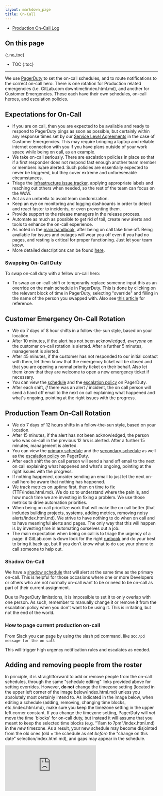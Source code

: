 ```yaml
---
layout: markdown_page
title: On-Call
---
```


- [Production On-Call Log](https://docs.google.com/document/d/1nWDqjzBwzYecn9Dcl4hy1s4MLng_uMq-8yGRMxtgK6M/edit#/index.html.md)

## On this page
{:.no_toc}

- TOC
{:toc}

----

We use [PagerDuty](http://gitlab.pagerduty.com/index.html.md) to
set the on-call schedules, and to route notifications to the correct on-call hero. There is one rotation for Production related emergencies (i.e. GitLab.com downtime/index.html.md), and another for Customer Emergencies. These each have their own schedules, on-call heroes, and escalation policies.


## Expectations for On-Call

- If you are on call, then you are expected to be available and ready to respond to PagerDuty pings as soon as possible, but certainly within any response times set by our [Service Level Agreements](https://github.com/daijapan/test/tree/master/support/#sla/index.html.md) in the case of Customer Emergencies. This may require bringing a laptop and reliable internet connection with you if you have plans outside of your work space while being on call, as an example.
- We take on-call seriously. There are escalation policies in place so that if a first responder does not respond fast enough another team member or members is/are alerted. Such policies are essentially expected to never be triggered, but they cover extreme and unforeseeable circumstances.
- Triage the [infrastructure issue tracker](https://gitlab.com/gitlab-com/infrastructure/issues/index.html.md), applying appropriate labels and reaching out others when needed, so the rest of the team can focus on the WoW.
- Act as an umbrella to avoid team randomization.
- Keep an eye on monitoring and logging dashboards in order to detect and react faster to incidents, or even preventing them.
- Provide support to the release managers in the release process.
- Automate as much as possible to get rid of toil, create new alerts and tools to enhance the on-call experience.
- As noted in the [main handbook](https://github.com/daijapan/test/tree/master/paid-time-off/index.html.md), after being on call take time off. Being available for issues and outages will wear you off even if you had no pages, and resting is critical for proper functioning. Just let your team know.
- More detailed descriptions can be found [here](https://gitlab.com/gitlab-com/runbooks/blob/master/howto/lead-away.md/index.html.md).

### Swapping On-Call Duty

To swap on-call duty with a fellow on-call hero:

- To swap an on-call shift or temporarily replace someone input this as an override on the main schedule in PagerDuty.
This is done by clicking on the relevant block of time in PagerDuty, selecting "override" and
filling in the name of the person you swapped with. Also see [this article](https://support.pagerduty.com/hc/en-us/articles/202830170-Creating-and-Deleting-Overrides/index.html.md) for reference.

## Customer Emergency On-Call Rotation

- We do 7 days of 8 hour shifts in a follow-the-sun style, based on your location.
- After 10 minutes, if the alert has not been acknowledged, _everyone_ on the customer on-call rotation is alerted. After a further 5 minutes, management is alerted.
- After 45 minutes, if the customer has not responded to our initial contact with them, let them know that the emergency ticket will be closed and that you are opening a normal priority ticket on their behalf. Also let them know that they are welcome to open a new emergency ticket if necessary.
- You can view the [schedule](https://gitlab.pagerduty.com/schedules#PIQ317K/index.html.md) and the [escalation policy](https://gitlab.pagerduty.com/escalation_policies#PKV6GCH/index.html.md) on PagerDuty.
- After each shift, _if_ there was an alert / incident, the on call person will send a hand off email to the next on call explaining what happened and what's ongoing, pointing at the right issues with the progress.


## Production Team On-Call Rotation

- We do 7 days of 12 hours shifts in a follow-the-sun style, based on your location.
- After 15 minutes, if the alert has not been acknowledged, the person who was on-call in the previous 12 hrs is alerted. After a further 15 minutes, management is alerted.
- You can view the [primary schedule](https://gitlab.pagerduty.com/schedules/PQ9W7ID/index.html.md) and the [secondary schedule](https://gitlab.pagerduty.com/schedules/P23P5AE/index.html.md) as well as the [escalation policy](https://gitlab.pagerduty.com/escalation_policies#P7IG7DS/index.html.md) on PagerDuty.
- After each shift the on call person will send a hand off email to the next on call explaining what happened and what's ongoing, pointing at the right issues with the progress.
- If nothing happened, consider sending an email to just let the next on-call hero be aware that nothing has happened.
- We track metrics on uptime first, then on time to fix (TTF/index.html.md). We do so to understand where the pain is, and how much time we are investing in fixing a problem. We use those metrics to drive automation priorities.
- When being on call prioritize work that will make the on call better (that includes building projects, systems, adding metrics, removing noisy alerts/index.html.md). We strive to have nothing to do when on call and to have meaningful alerts and pages. The only way that this will happen is by investing time in automating ourselves out a job.
- The main expectation when being on call is to triage the urgency of a page: if GitLab.com is down look for the right [runbook](https://dev.gitlab.org/cookbooks/runbooks/index.html.md) and do your best to bring it back up, but If you don't know what to do use your phone to call someone to help out.

### Shadow On-Call

We have a [shadow schedule](https://gitlab.pagerduty.com/schedules#PPKR403/index.html.md) that
will alert at the same time as the primary on-call. This is helpful for those
occasions where one or more Developers or others who are not normally on-call
want to be or need to be on-call as part of their current assignment.

Due to PagerDuty limitations, it is impossible to set it to only overlap with
one person. As such, remember to manually change it or remove it from the
escalation policy when you don't want  to be using it. This is irritating, but
not the end of the world.


### How to page current production on-call

From Slack you can page by using the slash pd command, like so: `/pd message for the on call`

This will trigger high urgency notification rules and escalates as needed.

## Adding and removing people from the roster

In principle, it is straightforward to add or remove people from the on-call schedules, through the same "schedule editing" links provided above for setting overrides. However, **do not** change the timezone setting (located in the upper left corner of the image below/index.html.md) unless you absolutely most certainly intend to. As indicated in the image below, when editing a schedule (adding, removing, changing time blocks, etc./index.html.md), make sure you keep the timezone setting in the upper left corner constant. If you change the timezone setting, PagerDuty will _not_ move the time 'blocks' for on-call duty, but instead it will assume that you meant to keep the selected time blocks (e.g. "11am to 7pm"/index.html.md) in the _new_ timezone. As a result, your new schedule may become disjointed from the old ones (old = the schedule as set _before_ the "change on this date" selection/index.html.md), and gaps may appear in the schedule.

![](https://github.com/daijapan/test/tree/master/on-call/changing_pagerduty.png/index.html.md)
